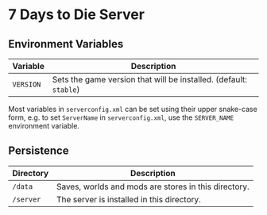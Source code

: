 # 7 Days to Die Server

## Environment Variables

| Variable  | Description                                                       |
|-----------|-------------------------------------------------------------------|
| `VERSION` | Sets the game version that will be installed. (default: `stable`) |

Most variables in `serverconfig.xml` can be set using their upper snake-case form, 
e.g. to set `ServerName` in `serverconfig.xml`, use the `SERVER_NAME` environment variable.

## Persistence

| Directory | Description                                          |
|-----------|------------------------------------------------------|
| `/data`   | Saves, worlds and mods are stores in this directory. |
| `/server` | The server is installed in this directory.           |
